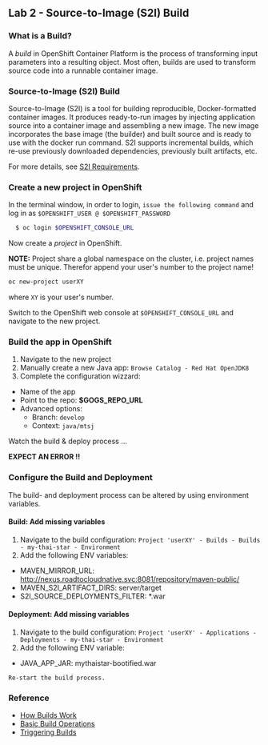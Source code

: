 ## Lab 2 - Source-to-Image (S2I) Build

### What is a Build?

A *build* in OpenShift Container Platform is the process of transforming input parameters into a resulting object. Most often, builds are used to transform source code into a runnable container image.

### Source-to-Image (S2I) Build

Source-to-Image (S2I) is a tool for building reproducible, Docker-formatted container images. It produces ready-to-run images by injecting application source into a container image and assembling a new image. The new image incorporates the base image (the builder) and built source and is ready to use with the docker run command. S2I supports incremental builds, which re-use previously downloaded dependencies, previously built artifacts, etc.

For more details, see [S2I Requirements](https://docs.openshift.com/container-platform/3.11/creating_images/s2i.html#creating-images-s2i).

### Create a new project in OpenShift

In the terminal window, in order to login, `issue the following command` and log in as `$OPENSHIFT_USER @ $OPENSHIFT_PASSWORD`

```bash
  $ oc login $OPENSHIFT_CONSOLE_URL
```

Now create a *project* in OpenShift.

**NOTE:**
Project share a global namespace on the cluster, i.e. project names must be unique. Therefor append your user's number to the project name!


```bash
oc new-project userXY
```

where `XY` is your user's number.

Switch to the OpenShift web console at `$OPENSHIFT_CONSOLE_URL` and navigate to the new project.

### Build the app in OpenShift

1. Navigate to the new project
2. Manually create a new Java app: `Browse Catalog - Red Hat OpenJDK8`
3. Complete the configuration wizzard:
  - Name of the app
  - Point to the repo: **$GOGS_REPO_URL**
  - Advanced options:
    - Branch: `develop`
    - Context: `java/mtsj`

Watch the build & deploy process ...

**EXPECT AN ERROR !!**

### Configure the Build and Deployment

The build- and deployment process can be altered by using environment variables.

#### Build: Add missing variables

1. Navigate to the build configuration: `Project 'userXY' - Builds - Builds - my-thai-star - Environment`
2. Add the following ENV variables:

  - MAVEN_MIRROR_URL: http://nexus.roadtocloudnative.svc:8081/repository/maven-public/
  - MAVEN_S2I_ARTIFACT_DIRS: server/target
  - S2I_SOURCE_DEPLOYMENTS_FILTER: *.war

#### Deployment: Add missing variables

1. Navigate to the build configuration: `Project 'userXY' - Applications - Deployments - my-thai-star - Environment`
2. Add the following ENV variable:

  - JAVA_APP_JAR: mythaistar-bootified.war

`Re-start the build process.`

### Reference

* [How Builds Work](https://docs.openshift.com/container-platform/3.11/dev_guide/builds/index.html)
* [Basic Build Operations](https://docs.openshift.com/container-platform/3.11/dev_guide/builds/basic_build_operations.html)
* [Triggering Builds](https://docs.openshift.com/container-platform/3.11/dev_guide/builds/triggering_builds.html)